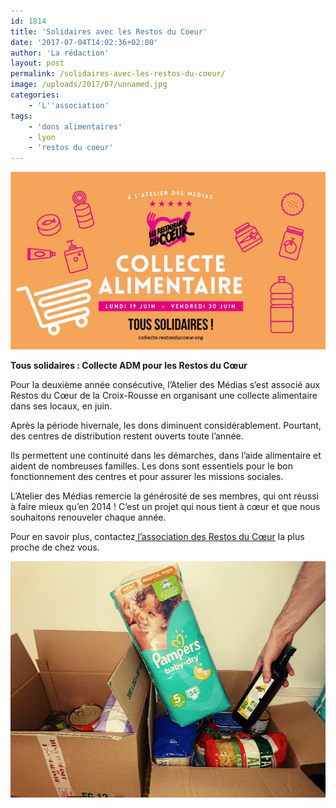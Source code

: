 ```yaml
---
id: 1814
title: 'Solidaires avec les Restos du Coeur'
date: '2017-07-04T14:02:36+02:00'
author: 'La rédaction'
layout: post
permalink: /solidaires-avec-les-restos-du-coeur/
image: /uploads/2017/07/unnamed.jpg
categories:
    - 'L''association'
tags:
    - 'dons alimentaires'
    - lyon
    - 'restos du coeur'
---
```


**![unnamed](/uploads/2017/07/unnamed.jpg)**

**Tous solidaires : Collecte ADM pour les Restos du Cœur**

Pour la deuxième année consécutive, l’Atelier des Médias s’est associé aux Restos du Cœur de la Croix-Rousse en organisant une collecte alimentaire dans ses locaux, en juin.

Après la période hivernale, les dons diminuent considérablement. Pourtant, des centres de distribution restent ouverts toute l’année.

Ils permettent une continuité dans les démarches, dans l’aide alimentaire et aident de nombreuses familles. Les dons sont essentiels pour le bon fonctionnement des centres et pour assurer les missions sociales.

L’Atelier des Médias remercie la générosité de ses membres, qui ont réussi à faire mieux qu’en 2014 ! C’est un projet qui nous tient à cœur et que nous souhaitons renouveler chaque année.

Pour en savoir plus, contactez[ l’association des Restos du Cœur](https://www.restosducoeur.org/associations-departementales/) la plus proche de chez vous.

![_20170704_134443](/uploads/2017/07/20170704_134443.jpg)